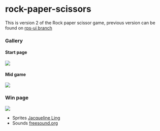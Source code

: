 # rock-paper-scissors

This is version 2 of the Rock paper scissor game, previous version can be found on [rps-ui branch](https://github.com/deep-vinci/rock-paper-scissors/tree/rps-ui) 

### Gallery 

#### Start page
![](assets/startpage.png)

#### Mid game
![](assets/midgame.png)

### Win page
![](assets/youwon.png)

- Sprites [Jacqueline Ling](https://clubkoidesign.wixsite.com/work)
- Sounds [freesound.org](https://freesound.org)